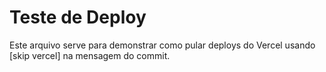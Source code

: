 # Teste de Deploy

Este arquivo serve para demonstrar como pular deploys do Vercel usando [skip vercel] na mensagem do commit.